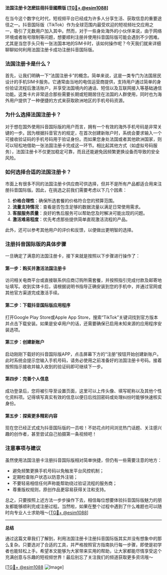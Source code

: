 **法国注册卡怎麽註冊抖音國際版 [[TG💪+ @esim1088](https://t.me/s/esim1088)]**

在当今这个数字化时代，短视频平台已经成为许多人分享生活、获取信息的重要途径之一。抖音国际版（TikTok）作为全球范围内最受欢迎的短视频社交应用之一，吸引了无数用户加入其中。然而，对于一些身处海外的小伙伴来说，由于网络环境或者账号限制等问题，想要顺利注册并使用抖音国际版可能会遇到不少困难。尤其是当您手头只有一张法国本地的SIM卡时，该如何操作呢？今天我们就来详细聊聊如何利用法国注册卡成功注册抖音国际版。

### 法国注册卡是什么？

首先，让我们明确一下“法国注册卡”的概念。简单来说，这是一类专门为法国居民设计的手机SIM卡服务。它通常由当地的电信运营商提供，支持用户通过简单的身份验证流程后激活账户，并享受法国境内的通话、短信以及互联网接入等基础通信功能。这类卡片非常适合那些需要长期或短期居住在法国的人群使用，同时也为海外用户提供了一种便捷的方式来获取欧洲地区的手机号码资源。

### 为什么选择法国注册卡？

对于想在国外使用抖音国际版的用户而言，拥有一个有效的海外手机号码是非常关键的一步。因为根据抖音官方的规定，在首次创建新账户时，系统会要求输入一个可接收验证码的手机号码用于验证身份。而如果您身处法国或者其他欧洲国家，则可以轻松地借助一张法国注册卡完成这一环节。相比起其他方式（如虚拟号码服务），法国注册卡不仅更加稳定可靠，而且还能避免因频繁更换设备而导致的安全风险。

### 如何选择合适的法国注册卡？

市面上有很多不同的法国注册卡供应商可供选择，但并不是所有产品都适合用来注册抖音国际版。因此，在挑选之前我们需要考虑以下几个因素：

1. **价格合理性**：确保所选套餐的价格符合您的预算范围。
2. **流量支持情况**：查看是否包含足够的数据流量以满足日常使用需求。
3. **客服服务质量**：良好的售后服务可以帮助您及时解决可能出现的问题。
4. **激活难易程度**：优先考虑那些提供简单直观激活流程的产品。

此外，还可以参考其他用户的评价和反馈，以便做出更明智的选择。

### 注册抖音国际版的具体步骤

一旦确定了满意的法国注册卡，接下来就是按照以下步骤进行操作了：

#### 第一步：购买并激活法国注册卡
访问相关电商平台或直接联系供应商订购所需套餐，并按照指引完成付款及邮寄地址填写。收到实体卡后，请根据说明书指导正确安装到您的手机中，并通过官网或其他官方渠道完成激活手续。

#### 第二步：下载抖音国际版应用程序
打开Google Play Store或Apple App Store，搜索“TikTok”关键词找到官方版本并点击下载安装。如果是安卓用户的话，还需要确保已启用未知来源的应用程序安装选项。

#### 第三步：创建新账户
启动刚刚下载好的抖音国际版APP，点击屏幕下方的“注册”按钮开始创建新账户。此时系统会提示您输入手机号码，请务必使用之前准备好的法国注册卡号码。接着按照指示接收并输入收到的验证码即可继续下一步。

#### 第四步：完善个人信息
成功登录后，您将被引导至设置页面，这里可以上传头像、填写昵称以及其他个性化资料项。记得填写真实有效的信息以便日后找回密码或处理纠纷时能够快速核实身份。

#### 第五步：探索更多精彩内容
现在您已经正式成为抖音国际版的一员啦！不妨花点时间浏览热门话题、关注感兴趣的创作者，甚至尝试自己拍摄第一条视频吧！

### 注意事项与建议

虽然使用法国注册卡注册抖音国际版相对简单快捷，但仍有一些需要注意的地方：

- 避免频繁更换手机号码以免触发平台风控机制；
- 定期检查账户状态以防意外注销；
- 不要轻易相信任何声称能帮助绕过验证流程的服务商；
- 尊重版权规则，原创作品更容易获得关注和支持。

总之，只要按照上述方法一步步操作下去，相信每位想要体验抖音国际版魅力的朋友都能够顺利完成注册过程。当然啦，如果在整个过程中遇到了什么难题也可以随时向专业人士求助哦～[[TG💪+ @esim1088](https://t.me/s/esim1088)]

---

**总结**

通过这篇文章我们了解到，利用法国注册卡注册抖音国际版其实并没有想象中的那么复杂。只要选对了合适的工具，并严格按照官方指南执行每一步骤，即使是初学者也能轻松上手。希望本文能够为大家带来实用的帮助，让大家都能尽情享受这个充满创意与乐趣的短视频世界！最后别忘了关注我们的频道获取更多资讯哦～

[[TG💪+ @esim1088](https://t.me/s/esim1088) ![Image](https://i.postimg.cc/4NQfJmqS/Snipaste-2025-05-13-00-14-12.png)]